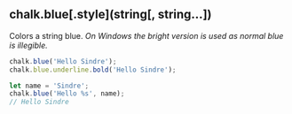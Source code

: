 ## chalk.blue\[.style\](string[, string...])

Colors a string blue.
*On Windows the bright version is used as normal blue is illegible.*

```js
chalk.blue('Hello Sindre');
chalk.blue.underline.bold('Hello Sindre');

let name = 'Sindre';
chalk.blue('Hello %s', name);
// Hello Sindre
```